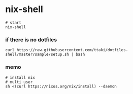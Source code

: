 # nix-shell

```
# start
nix-shell

```

### if there is no dotfiles
```
curl https://raw.githubusercontent.com/ttaki/dotfiles-shell/master/sample/setup.sh | bash
```

### memo
```
# install nix
# multi user 
sh <(curl https://nixos.org/nix/install) --daemon
```

